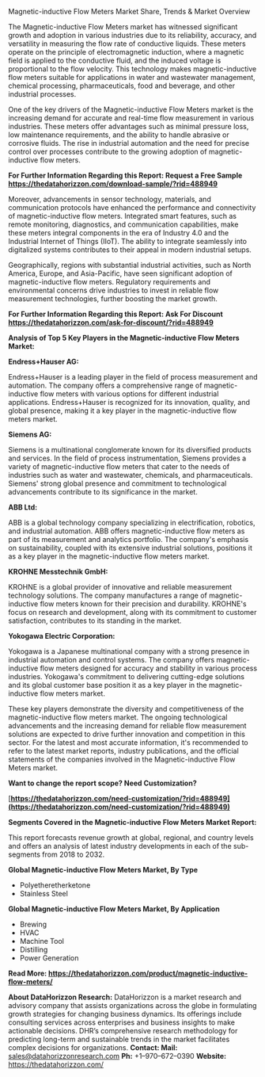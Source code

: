 ﻿Magnetic-inductive Flow Meters Market Share, Trends & Market Overview

The Magnetic-inductive Flow Meters market has witnessed significant growth and adoption in various industries due to its reliability, accuracy, and versatility in measuring the flow rate of conductive liquids. These meters operate on the principle of electromagnetic induction, where a magnetic field is applied to the conductive fluid, and the induced voltage is proportional to the flow velocity. This technology makes magnetic-inductive flow meters suitable for applications in water and wastewater management, chemical processing, pharmaceuticals, food and beverage, and other industrial processes.

One of the key drivers of the Magnetic-inductive Flow Meters market is the increasing demand for accurate and real-time flow measurement in various industries. These meters offer advantages such as minimal pressure loss, low maintenance requirements, and the ability to handle abrasive or corrosive fluids. The rise in industrial automation and the need for precise control over processes contribute to the growing adoption of magnetic-inductive flow meters.

**For Further Information Regarding this Report: Request a Free Sample <https://thedatahorizzon.com/download-sample/?rid=488949>** 

Moreover, advancements in sensor technology, materials, and communication protocols have enhanced the performance and connectivity of magnetic-inductive flow meters. Integrated smart features, such as remote monitoring, diagnostics, and communication capabilities, make these meters integral components in the era of Industry 4.0 and the Industrial Internet of Things (IIoT). The ability to integrate seamlessly into digitalized systems contributes to their appeal in modern industrial setups.

Geographically, regions with substantial industrial activities, such as North America, Europe, and Asia-Pacific, have seen significant adoption of magnetic-inductive flow meters. Regulatory requirements and environmental concerns drive industries to invest in reliable flow measurement technologies, further boosting the market growth.

**For Further Information Regarding this Report: Ask For Discount <https://thedatahorizzon.com/ask-for-discount/?rid=488949>** 

**Analysis of Top 5 Key Players in the Magnetic-inductive Flow Meters Market:**

**Endress+Hauser AG:**

Endress+Hauser is a leading player in the field of process measurement and automation. The company offers a comprehensive range of magnetic-inductive flow meters with various options for different industrial applications. Endress+Hauser is recognized for its innovation, quality, and global presence, making it a key player in the magnetic-inductive flow meters market.

**Siemens AG:**

Siemens is a multinational conglomerate known for its diversified products and services. In the field of process instrumentation, Siemens provides a variety of magnetic-inductive flow meters that cater to the needs of industries such as water and wastewater, chemicals, and pharmaceuticals. Siemens' strong global presence and commitment to technological advancements contribute to its significance in the market.

**ABB Ltd:**

ABB is a global technology company specializing in electrification, robotics, and industrial automation. ABB offers magnetic-inductive flow meters as part of its measurement and analytics portfolio. The company's emphasis on sustainability, coupled with its extensive industrial solutions, positions it as a key player in the magnetic-inductive flow meters market.

**KROHNE Messtechnik GmbH:**

KROHNE is a global provider of innovative and reliable measurement technology solutions. The company manufactures a range of magnetic-inductive flow meters known for their precision and durability. KROHNE's focus on research and development, along with its commitment to customer satisfaction, contributes to its standing in the market.

**Yokogawa Electric Corporation:**

Yokogawa is a Japanese multinational company with a strong presence in industrial automation and control systems. The company offers magnetic-inductive flow meters designed for accuracy and stability in various process industries. Yokogawa's commitment to delivering cutting-edge solutions and its global customer base position it as a key player in the magnetic-inductive flow meters market.

These key players demonstrate the diversity and competitiveness of the magnetic-inductive flow meters market. The ongoing technological advancements and the increasing demand for reliable flow measurement solutions are expected to drive further innovation and competition in this sector. For the latest and most accurate information, it's recommended to refer to the latest market reports, industry publications, and the official statements of the companies involved in the Magnetic-inductive Flow Meters market.

**Want to change the report scope? Need Customization?**

[**https://thedatahorizzon.com/need-customization/?rid=488949](https://thedatahorizzon.com/need-customization/?rid=488949)** 

**Segments Covered in the Magnetic-inductive Flow Meters Market Report:**

This report forecasts revenue growth at global, regional, and country levels and offers an analysis of latest industry developments in each of the sub-segments from 2018 to 2032.

**Global Magnetic-inductive Flow Meters Market, By Type**

- Polyetheretherketone
- Stainless Steel

**Global Magnetic-inductive Flow Meters Market, By Application**

- Brewing
- HVAC
- Machine Tool
- Distilling
- Power Generation

**Read More: <https://thedatahorizzon.com/product/magnetic-inductive-flow-meters/>** 

**About DataHorizzon Research:**DataHorizzon is a market research and advisory company that assists organizations across the globe in formulating growth strategies for changing business dynamics. Its offerings include consulting services across enterprises and business insights to make actionable decisions. DHR’s comprehensive research methodology for predicting long-term and sustainable trends in the market facilitates complex decisions for organizations.**Contact:Mail:** sales@datahorizzonresearch.com**Ph:** +1–970–672–0390**Website:** https://thedatahorizzon.com/
